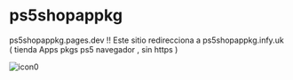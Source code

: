 # ps5shopappkg
ps5shopappkg.pages.dev
!! Este sitio redirecciona a ps5shopappkg.infy.uk  
( tienda Apps pkgs ps5 navegador , sin https )

![icon0](https://github.com/user-attachments/assets/026b68fd-6a5e-4459-96b6-9f359e7e7c0b)
